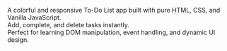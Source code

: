 A colorful and responsive To-Do List app built with pure HTML, CSS, and Vanilla JavaScript.  
Add, complete, and delete tasks instantly.  
Perfect for learning DOM manipulation, event handling, and dynamic UI design.